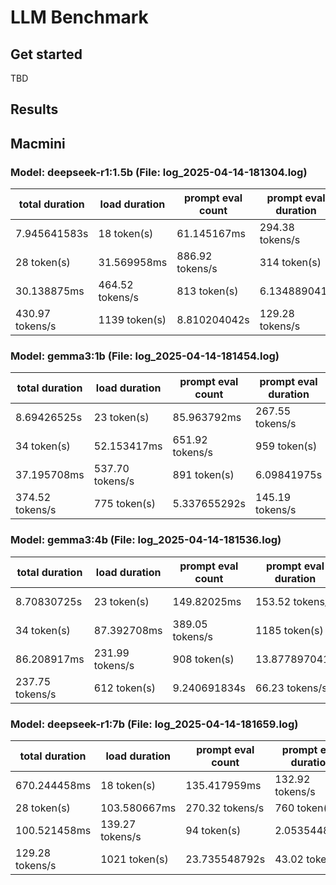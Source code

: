 # LLM Benchmark

## Get started 
TBD

## Results

## Macmini

### Model: deepseek-r1:1.5b (File: log_2025-04-14-181304.log)

| total duration | load duration | prompt eval count | prompt eval duration | prompt eval rate | eval count | eval duration | eval rate |
|---|---|---|---|---|---|---|---|
| 7.945641583s | 18 token(s) | 61.145167ms | 294.38 tokens/s | 1003 token(s) | 9.638424s | 104.06 tokens/s | 7.856417ms |
| 28 token(s) | 31.569958ms | 886.92 tokens/s | 314 token(s) | 2.276363959s | 137.94 tokens/s | 7.115292ms | 14 token(s) |
| 30.138875ms | 464.52 tokens/s | 813 token(s) | 6.134889041s | 132.52 tokens/s | 7.601875ms | 13 token(s) | 30.16475ms |
| 430.97 tokens/s | 1139 token(s) | 8.810204042s | 129.28 tokens/s | 7.518167ms | 16 token(s) | 30.423458ms | 525.91 tokens/s |


### Model: gemma3:1b (File: log_2025-04-14-181454.log)

| total duration | load duration | prompt eval count | prompt eval duration | prompt eval rate | eval count | eval duration | eval rate |
|---|---|---|---|---|---|---|---|
| 8.69426525s | 23 token(s) | 85.963792ms | 267.55 tokens/s | 642 token(s) | 4.665623125s | 137.60 tokens/s | 22.569542ms |
| 34 token(s) | 52.153417ms | 651.92 tokens/s | 959 token(s) | 6.776726041s | 141.51 tokens/s | 22.386333ms | 20 token(s) |
| 37.195708ms | 537.70 tokens/s | 891 token(s) | 6.09841975s | 146.10 tokens/s | 23.013583ms | 18 token(s) | 48.061166ms |
| 374.52 tokens/s | 775 token(s) | 5.337655292s | 145.19 tokens/s | 21.445083ms | 22 token(s) | 37.313ms | 589.61 tokens/s |


### Model: gemma3:4b (File: log_2025-04-14-181536.log)

| total duration | load duration | prompt eval count | prompt eval duration | prompt eval rate | eval count | eval duration | eval rate |
|---|---|---|---|---|---|---|---|
| 8.70830725s | 23 token(s) | 149.82025ms | 153.52 tokens/s | 737 token(s) | 11.339006084s | 65.00 tokens/s | 22.101875ms |
| 34 token(s) | 87.392708ms | 389.05 tokens/s | 1185 token(s) | 18.228417667s | 65.01 tokens/s | 22.259416ms | 20 token(s) |
| 86.208917ms | 231.99 tokens/s | 908 token(s) | 13.877897041s | 65.43 tokens/s | 21.802458ms | 18 token(s) | 75.710416ms |
| 237.75 tokens/s | 612 token(s) | 9.240691834s | 66.23 tokens/s | 21.618458ms | 22 token(s) | 58.670083ms | 374.98 tokens/s |


### Model: deepseek-r1:7b (File: log_2025-04-14-181659.log)

| total duration | load duration | prompt eval count | prompt eval duration | prompt eval rate | eval count | eval duration | eval rate |
|---|---|---|---|---|---|---|---|
| 670.244458ms | 18 token(s) | 135.417959ms | 132.92 tokens/s | 671 token(s) | 15.34870525s | 43.72 tokens/s | 7.904917ms |
| 28 token(s) | 103.580667ms | 270.32 tokens/s | 760 token(s) | 17.508640125s | 43.41 tokens/s | 7.731625ms | 14 token(s) |
| 100.521458ms | 139.27 tokens/s | 94 token(s) | 2.053544834s | 45.77 tokens/s | 7.90025ms | 13 token(s) | 100.560333ms |
| 129.28 tokens/s | 1021 token(s) | 23.735548792s | 43.02 tokens/s | 8.072292ms | 16 token(s) | 101.0805ms | 158.29 tokens/s |

